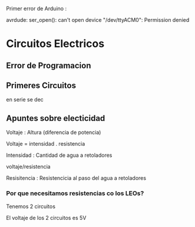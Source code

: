 Primer error de Arduino :

avrdude: ser_open(): can't open device "/dev/ttyACM0": Permission denied
















# Circuitos Electricos



## Error de Programacion


## Primeres Circuitos


en serie   se dec



## Apuntes sobre electicidad
Voltaje : Altura (diferencia de potencia)

Voltaje = intensidad . resistencia 

Intensidad : Cantidad de agua a retoladores

voltaje/resistencia


Resisitencia : Resistencicia al paso del agua a retoladores

### Por que necesitamos resistencias co los LEOs?

Tenemos 2 circuitos

El voltaje de los 2 circuitos es 5V



